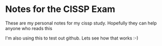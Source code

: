 # Notes for the CISSP Exam

These are my personal notes for my cissp study.  Hopefully they can help anyone who reads this

I'm also using this to test out github.  Lets see how that works :-)
